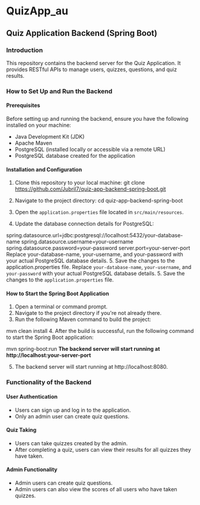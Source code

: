 
# QuizApp_au

## Quiz Application Backend (Spring Boot)

### Introduction
This repository contains the backend server for the Quiz Application. It provides RESTful APIs to manage users, quizzes, questions, and quiz results.

### How to Set Up and Run the Backend

#### Prerequisites
Before setting up and running the backend, ensure you have the following installed on your machine:
- Java Development Kit (JDK)
- Apache Maven
- PostgreSQL (installed locally or accessible via a remote URL)
- PostgreSQL database created for the application

#### Installation and Configuration
1. Clone this repository to your local machine:
git clone https://github.com/Jubril7/quiz-app-backend-spring-boot.git

2. Navigate to the project directory:
cd quiz-app-backend-spring-boot
3. Open the `application.properties` file located in `src/main/resources`.
4. Update the database connection details for PostgreSQL:

spring.datasource.url=jdbc:postgresql://localhost:5432/your-database-name
spring.datasource.username=your-username
spring.datasource.password=your-password
server.port=your-server-port
Replace your-database-name, your-username, and your-password with your actual PostgreSQL database details.
5. Save the changes to the application.properties file.
   Replace `your-database-name`, `your-username`, and `your-password` with your actual PostgreSQL database details.
5. Save the changes to the `application.properties` file.

#### How to Start the Spring Boot Application
1. Open a terminal or command prompt.
2. Navigate to the project directory if you're not already there.
3. Run the following Maven command to build the project:

mvn clean install
4. After the build is successful, run the following command to start the Spring Boot application:

mvn spring-boot:run
**The backend server will start running at http://localhost:your-server-port**

5. The backend server will start running at http://localhost:8080.

### Functionality of the Backend

#### User Authentication
- Users can sign up and log in to the application.
- Only an admin user can create quiz questions.

#### Quiz Taking
- Users can take quizzes created by the admin.
- After completing a quiz, users can view their results for all quizzes they have taken.

#### Admin Functionality
- Admin users can create quiz questions.
- Admin users can also view the scores of all users who have taken quizzes.






